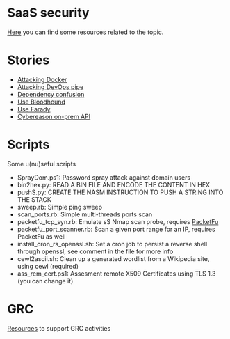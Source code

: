 # SaaS security
[Here](./SaaS/README.md) you can find some resources related to the topic.
# Stories
- [Attacking Docker](./docker-attack)
- [Attacking DevOps pipe](./devops_abuse)
- [Dependency confusion](./dep-con)
- [Use Bloodhound](./bloodhound)
- [Use Farady](./farady)
- [Cybereason on-prem API](./cybereason)

# Scripts
Some u(nu)seful scripts
- SprayDom.ps1: Password spray attack against domain users
- bin2hex.py: READ A BIN FILE AND ENCODE THE CONTENT IN HEX<br>
- pushS.py: CREATE THE NASM INSTRUCTION TO PUSH A STRING INTO THE STACK
- sweep.rb: Simple ping sweep
- scan_ports.rb: Simple multi-threads ports scan
- packetfu_tcp_syn.rb: Emulate sS Nmap scan probe, requires <a href="https://github.com/packetfu/packetfu">PacketFu</a>
- packetfu_port_scanner.rb: Scan a given port range for an IP, requires PacketFu as well
- install_cron_rs_openssl.sh: Set a cron job to persist a reverse shell through openssl, see comment in the file for more info
- cewl2ascii.sh: Clean up a generated wordlist from a Wikipedia site, using cewl (required)
- ass_rem_cert.ps1: Assesment remote X509 Certificates using TLS 1.3 (you can change it)

# GRC
[Resources](./GRC) to support GRC activities
